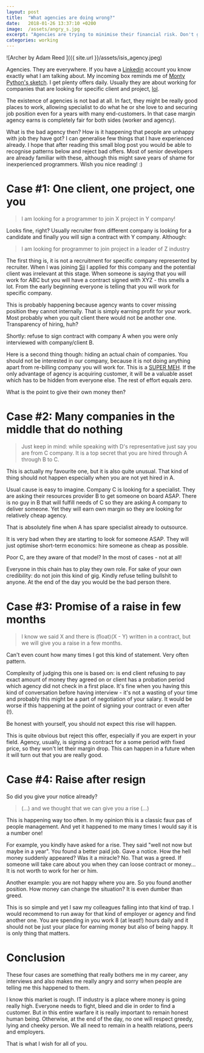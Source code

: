 ```yaml
---
layout: post
title:  "What agencies are doing wrong?"
date:   2018-01-26 13:37:10 +0200
image:  /assets/angry_s.jpg
excerpt: "Agencies are trying to minimise their financial risk. Don't go that way."
categories: working
---
```

![Archer by Adam Reed ]({{ site.url }}/assets/isis_agency.jpeg)

Agencies. They are everywhere. If you have a [Linkedin](https://linkedin.com)
account you know exactly what I am talking about. My incoming box reminds me of
[Monty Python's sketch](https://www.youtube.com/watch?v=anwy2MPT5RE). I get
plenty offers daily. Usually they are about working for companies that are
looking for specific client and project,
[lol](https://en.wiktionary.org/wiki/LOL#English).

The existence of agencies is not bad at all. In fact, they might be really good
places to work, allowing specialist to do what he or she love to and securing
job position even for a years with many end-customers. In that case margin
agency earns is completely fair for both sides (worker and agency). 

What is the bad agency then? How is it happening that people are unhappy
with job they have got? I can generalise few things that I have experienced
already. I hope that after reading this small blog post you would be able
to recognise patterns below and reject bad offers. Most of senior developers
are already familiar with these, although this might save years of shame for
inexperienced programmers. Wish you nice reading! :)

# Case #1: One client, one project, one you

> I am looking for a programmer to join X project in Y company!

Looks fine, right? Usually recruiter from different company is looking for a
candidate and finally you will sign a contract with Y company. Although: 

> I am looking for programmer to join project in a leader of Z industry

The first thing is, it is not a recruitment for specific company represented by
recruiter. When I was joining [Sii](https://sii.pl/en/) I applied for this
company and the potential client was irrelevant at this stage. When someone is
saying that you will work for ABC but you will have a contract signed with
XYZ - this smells a lot. From the early beginning everyone is telling that you
will work for specific company.

This is probably happening because agency wants to cover missing position they
cannot internally. That is simply earning profit for your work. Most probably
when you quit client there would not be another one. Transparency of hiring,
huh?

Shortly: refuse to sign contract with company A when you were only interviewed
with company/client B.  

Here is a second thing though: hiding an actual chain of companies. You should
not be interested in our company, because it is not doing anything apart from
re-billing company you will work for. This is a [SUPER
MEH](https://media.giphy.com/media/ELE38BM27p1JK/giphy.gif). If the only
advantage of agency is acquiring customer, it will be a valuable asset
which has to be hidden from everyone else. The rest of effort equals zero.

What is the point to give their own money then?

# Case #2: Many companies in the middle that do nothing

> Just keep in mind: while speaking with D's representative just say you are
> from C company. It is a top secret that you are hired through A through B to
> C.

This is actually my favourite one, but it is also quite unusual. That kind of
thing should not happen especially when you are not yet hired in A.

Usual cause is easy to imagine. Company C is looking for a specialist. They are
asking their resources provider B to get someone on board ASAP. There is no guy
in B that will fulfill needs of C so they are asking A company to deliver
someone.  Yet they will earn own margin so they are looking for relatively
cheap agency.

That is absolutely fine when A has spare specialist already to outsource.

It is very bad when they are starting to look for someone ASAP. They will just
optimise short-term economics: hire someone as cheap as possible.

Poor C, are they aware of that model? In the most of cases - not at all!

Everyone in this chain has to play they own role. For sake of your own
credibility: do not join this kind of gig. Kindly refuse telling bullshit to
anyone. At the end of the day you would be the bad person there. 

# Case #3: Promise of a raise in few months

> I know we said X and there is (float)(X - Y) written in a contract, but we
> will give you a raise in a few months.  

Can't even count how many times I got this kind of statement. Very often pattern.

Complexity of judging this one is based on: is end client refusing to pay exact
amount of money they agreed on or client has a probation period which agency
did not check in a first place. It's fine when you having this kind of
conversation before having interview - it's not a wasting of your time and
probably this might be a part of negotiation of your salary. It would be worse
if this happening at the point of signing your contract or even after (!).

Be honest with yourself, you should not expect this rise will happen.

This is quite obvious but reject this offer, especially if you are expert in
your field. Agency, usually, is signing a contract for a some period with fixed
price, so they won't let their margin drop. This can happen in a future when it
will turn out that you are really good.

# Case #4: Raise after resign

So did you give your notice already?

> (...) and we thought that we can give you a rise (...)

This is happening way too often. In my opinion this is a classic faux pas of
people management. And yet it happened to me many times I would say it is a
number one!

For example, you kindly have asked for a rise. They said "well not now but
maybe in a year". You found a better paid job. Gave a notice. How the hell
money suddenly appeared? Was it a miracle? No. That was a greed. If someone
will take care about you when they can loose contract or money... It is not
worth to work for her or him.  

Another example: you are not happy where you are. So you found another
position. How money can change the situation? It is even dumber than greed.

This is so simple and yet I saw my colleagues falling into that kind of trap.
I would recommend to run away for that kind of employer or agency and find
another one. You are spending in you work 8 (at least!) hours daily and it
should not be just your place for earning money but also of being happy. It is
only thing that matters.

# Conclusion

These four cases are something that really bothers me in my career, any
interviews and also makes me really angry and sorry when people are telling me
this happened to them.

I know this market is rough. IT industry is a place where money is going really
high. Everyone needs to fight, bleed and die in order to find a customer. But
in this entire warfare it is really important to remain honest human being.
Otherwise, at the end of the day, no one will respect greedy, lying and cheeky
person. We all need to remain in a health relations, peers and employers.

That is what I wish for all of you.

